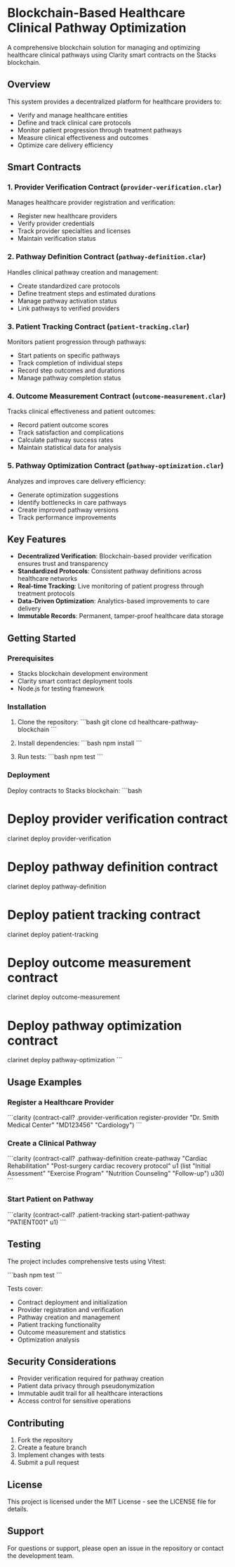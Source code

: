 # Blockchain-Based Healthcare Clinical Pathway Optimization

A comprehensive blockchain solution for managing and optimizing healthcare clinical pathways using Clarity smart contracts on the Stacks blockchain.

## Overview

This system provides a decentralized platform for healthcare providers to:
- Verify and manage healthcare entities
- Define and track clinical care protocols
- Monitor patient progression through treatment pathways
- Measure clinical effectiveness and outcomes
- Optimize care delivery efficiency

## Smart Contracts

### 1. Provider Verification Contract (`provider-verification.clar`)
Manages healthcare provider registration and verification:
- Register new healthcare providers
- Verify provider credentials
- Track provider specialties and licenses
- Maintain verification status

### 2. Pathway Definition Contract (`pathway-definition.clar`)
Handles clinical pathway creation and management:
- Create standardized care protocols
- Define treatment steps and estimated durations
- Manage pathway activation status
- Link pathways to verified providers

### 3. Patient Tracking Contract (`patient-tracking.clar`)
Monitors patient progression through pathways:
- Start patients on specific pathways
- Track completion of individual steps
- Record step outcomes and durations
- Manage pathway completion status

### 4. Outcome Measurement Contract (`outcome-measurement.clar`)
Tracks clinical effectiveness and patient outcomes:
- Record patient outcome scores
- Track satisfaction and complications
- Calculate pathway success rates
- Maintain statistical data for analysis

### 5. Pathway Optimization Contract (`pathway-optimization.clar`)
Analyzes and improves care delivery efficiency:
- Generate optimization suggestions
- Identify bottlenecks in care pathways
- Create improved pathway versions
- Track performance improvements

## Key Features

- **Decentralized Verification**: Blockchain-based provider verification ensures trust and transparency
- **Standardized Protocols**: Consistent pathway definitions across healthcare networks
- **Real-time Tracking**: Live monitoring of patient progress through treatment protocols
- **Data-Driven Optimization**: Analytics-based improvements to care delivery
- **Immutable Records**: Permanent, tamper-proof healthcare data storage

## Getting Started

### Prerequisites
- Stacks blockchain development environment
- Clarity smart contract deployment tools
- Node.js for testing framework

### Installation

1. Clone the repository:
   \`\`\`bash
   git clone <repository-url>
   cd healthcare-pathway-blockchain
   \`\`\`

2. Install dependencies:
   \`\`\`bash
   npm install
   \`\`\`

3. Run tests:
   \`\`\`bash
   npm test
   \`\`\`

### Deployment

Deploy contracts to Stacks blockchain:
\`\`\`bash
# Deploy provider verification contract
clarinet deploy provider-verification

# Deploy pathway definition contract
clarinet deploy pathway-definition

# Deploy patient tracking contract
clarinet deploy patient-tracking

# Deploy outcome measurement contract
clarinet deploy outcome-measurement

# Deploy pathway optimization contract
clarinet deploy pathway-optimization
\`\`\`

## Usage Examples

### Register a Healthcare Provider
\`\`\`clarity
(contract-call? .provider-verification register-provider
"Dr. Smith Medical Center"
"MD123456"
"Cardiology")
\`\`\`

### Create a Clinical Pathway
\`\`\`clarity
(contract-call? .pathway-definition create-pathway
"Cardiac Rehabilitation"
"Post-surgery cardiac recovery protocol"
u1
(list "Initial Assessment" "Exercise Program" "Nutrition Counseling" "Follow-up")
u30)
\`\`\`

### Start Patient on Pathway
\`\`\`clarity
(contract-call? .patient-tracking start-patient-pathway
"PATIENT001"
u1)
\`\`\`

## Testing

The project includes comprehensive tests using Vitest:

\`\`\`bash
npm test
\`\`\`

Tests cover:
- Contract deployment and initialization
- Provider registration and verification
- Pathway creation and management
- Patient tracking functionality
- Outcome measurement and statistics
- Optimization analysis

## Security Considerations

- Provider verification required for pathway creation
- Patient data privacy through pseudonymization
- Immutable audit trail for all healthcare interactions
- Access control for sensitive operations

## Contributing

1. Fork the repository
2. Create a feature branch
3. Implement changes with tests
4. Submit a pull request

## License

This project is licensed under the MIT License - see the LICENSE file for details.

## Support

For questions or support, please open an issue in the repository or contact the development team.

